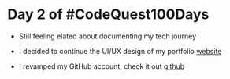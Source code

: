 # Day 2 of #CodeQuest100Days

 - Still feeling elated about documenting my tech journey

 - I decided to continue the UI/UX design of my portfolio [website](https://www.figma.com/file/HSGejX4Ry2OF7pAoDMvu9j/My-portfolio?type=design&node-id=188-4&mode=design&t=09qGuqQ4HX4Dfb2A-0)

- I revamped my GitHub account, check it out [github](https://github.com/khairatAA)
